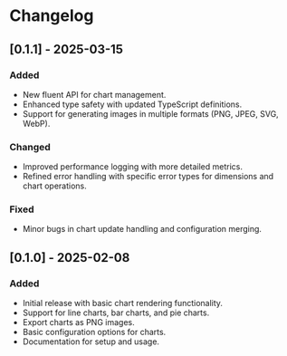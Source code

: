 # Changelog

## [0.1.1] - 2025-03-15
### Added
- New fluent API for chart management.
- Enhanced type safety with updated TypeScript definitions.
- Support for generating images in multiple formats (PNG, JPEG, SVG, WebP).

### Changed
- Improved performance logging with more detailed metrics.
- Refined error handling with specific error types for dimensions and chart operations.

### Fixed
- Minor bugs in chart update handling and configuration merging.

## [0.1.0] - 2025-02-08
### Added
- Initial release with basic chart rendering functionality.
- Support for line charts, bar charts, and pie charts.
- Export charts as PNG images.
- Basic configuration options for charts.
- Documentation for setup and usage.